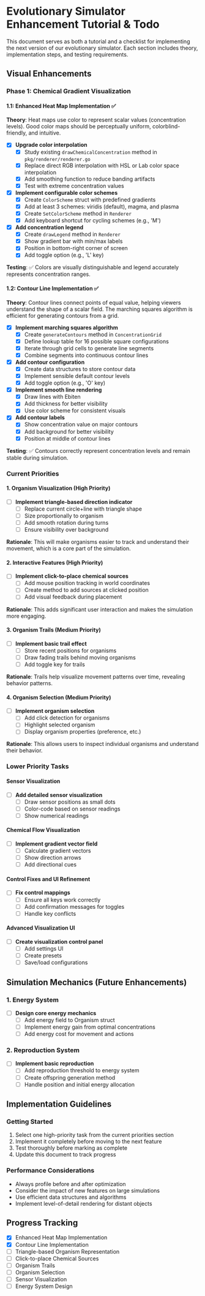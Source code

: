 # Evolutionary Simulator Enhancement Tutorial & Todo

This document serves as both a tutorial and a checklist for implementing the next version of our evolutionary simulator. Each section includes theory, implementation steps, and testing requirements.

## Visual Enhancements

### Phase 1: Chemical Gradient Visualization

#### 1.1: Enhanced Heat Map Implementation ✅

**Theory**: Heat maps use color to represent scalar values (concentration levels). Good color maps should be perceptually uniform, colorblind-friendly, and intuitive.

- [x] **Upgrade color interpolation**
  - [x] Study existing `drawChemicalConcentration` method in `pkg/renderer/renderer.go`
  - [x] Replace direct RGB interpolation with HSL or Lab color space interpolation
  - [x] Add smoothing function to reduce banding artifacts
  - [x] Test with extreme concentration values

- [x] **Implement configurable color schemes**
  - [x] Create `ColorScheme` struct with predefined gradients
  - [x] Add at least 3 schemes: viridis (default), magma, and plasma
  - [x] Create `SetColorScheme` method in `Renderer`
  - [x] Add keyboard shortcut for cycling schemes (e.g., 'M')

- [x] **Add concentration legend**
  - [x] Create `drawLegend` method in `Renderer`
  - [x] Show gradient bar with min/max labels
  - [x] Position in bottom-right corner of screen
  - [x] Add toggle option (e.g., 'L' key)

**Testing**: ✅ Colors are visually distinguishable and legend accurately represents concentration ranges.

#### 1.2: Contour Line Implementation ✅

**Theory**: Contour lines connect points of equal value, helping viewers understand the shape of a scalar field. The marching squares algorithm is efficient for generating contours from a grid.

- [x] **Implement marching squares algorithm**
  - [x] Create `generateContours` method in `ConcentrationGrid`
  - [x] Define lookup table for 16 possible square configurations
  - [x] Iterate through grid cells to generate line segments
  - [x] Combine segments into continuous contour lines

- [x] **Add contour configuration**
  - [x] Create data structures to store contour data
  - [x] Implement sensible default contour levels
  - [x] Add toggle option (e.g., 'O' key)

- [x] **Implement smooth line rendering**
  - [x] Draw lines with Ebiten
  - [x] Add thickness for better visibility
  - [x] Use color scheme for consistent visuals

- [x] **Add contour labels**
  - [x] Show concentration value on major contours
  - [x] Add background for better visibility
  - [x] Position at middle of contour lines

**Testing**: ✅ Contours correctly represent concentration levels and remain stable during simulation.

### Current Priorities

#### 1. Organism Visualization (High Priority)

- [ ] **Implement triangle-based direction indicator**
  - [ ] Replace current circle+line with triangle shape
  - [ ] Size proportionally to organism
  - [ ] Add smooth rotation during turns
  - [ ] Ensure visibility over background

**Rationale**: This will make organisms easier to track and understand their movement, which is a core part of the simulation.

#### 2. Interactive Features (High Priority)

- [ ] **Implement click-to-place chemical sources**
  - [ ] Add mouse position tracking in world coordinates
  - [ ] Create method to add sources at clicked position
  - [ ] Add visual feedback during placement

**Rationale**: This adds significant user interaction and makes the simulation more engaging.

#### 3. Organism Trails (Medium Priority)

- [ ] **Implement basic trail effect**
  - [ ] Store recent positions for organisms
  - [ ] Draw fading trails behind moving organisms
  - [ ] Add toggle key for trails

**Rationale**: Trails help visualize movement patterns over time, revealing behavior patterns.

#### 4. Organism Selection (Medium Priority)

- [ ] **Implement organism selection**
  - [ ] Add click detection for organisms
  - [ ] Highlight selected organism
  - [ ] Display organism properties (preference, etc.)

**Rationale**: This allows users to inspect individual organisms and understand their behavior.

### Lower Priority Tasks

#### Sensor Visualization

- [ ] **Add detailed sensor visualization**
  - [ ] Draw sensor positions as small dots
  - [ ] Color-code based on sensor readings
  - [ ] Show numerical readings

#### Chemical Flow Visualization

- [ ] **Implement gradient vector field**
  - [ ] Calculate gradient vectors
  - [ ] Show direction arrows
  - [ ] Add directional cues

#### Control Fixes and UI Refinement

- [ ] **Fix control mappings**
  - [ ] Ensure all keys work correctly
  - [ ] Add confirmation messages for toggles
  - [ ] Handle key conflicts

#### Advanced Visualization UI

- [ ] **Create visualization control panel**
  - [ ] Add settings UI
  - [ ] Create presets
  - [ ] Save/load configurations

## Simulation Mechanics (Future Enhancements)

### 1. Energy System

- [ ] **Design core energy mechanics**
  - [ ] Add energy field to Organism struct
  - [ ] Implement energy gain from optimal concentrations
  - [ ] Add energy cost for movement and actions

### 2. Reproduction System

- [ ] **Implement basic reproduction**
  - [ ] Add reproduction threshold to energy system
  - [ ] Create offspring generation method
  - [ ] Handle position and initial energy allocation

## Implementation Guidelines

### Getting Started

1. Select one high-priority task from the current priorities section
2. Implement it completely before moving to the next feature
3. Test thoroughly before marking as complete
4. Update this document to track progress

### Performance Considerations

- Always profile before and after optimization
- Consider the impact of new features on large simulations
- Use efficient data structures and algorithms
- Implement level-of-detail rendering for distant objects

## Progress Tracking

- [x] Enhanced Heat Map Implementation
- [x] Contour Line Implementation
- [ ] Triangle-based Organism Representation
- [ ] Click-to-place Chemical Sources
- [ ] Organism Trails
- [ ] Organism Selection
- [ ] Sensor Visualization
- [ ] Energy System Design 